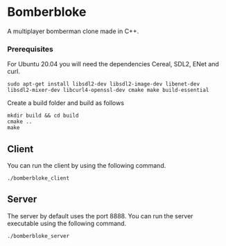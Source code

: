 # Bomberbloke

A multiplayer bomberman clone made in C++.

### Prerequisites

For Ubuntu 20.04 you will need the dependencies Cereal, SDL2, ENet and curl.

```
sudo apt-get install libsdl2-dev libsdl2-image-dev libenet-dev libsdl2-mixer-dev libcurl4-openssl-dev cmake make build-essential
```

Create a build folder and build as follows
```
mkdir build && cd build
cmake ..
make
```


## Client

You can run the client by using the following command.
```
./bomberbloke_client
```

## Server

The server by default uses the port 8888. You can run the server executable using the following command.
```
./bomberbloke_server
```
